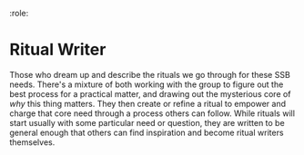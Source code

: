 :role:

# Ritual Writer

Those who dream up and describe  the rituals we go through for these SSB needs.   There's a mixture of both working with the group to figure out the best process for a practical matter, and drawing out the mysterious core of _why_ this thing matters.  They then create or refine a ritual to empower and charge that core need through a process others can follow.  While rituals will start usually with some particular need or question, they are written to be general enough that others can find inspiration and become ritual writers themselves.

